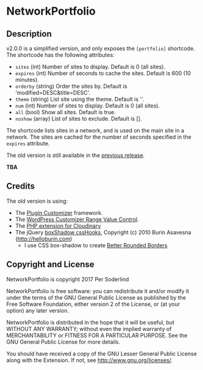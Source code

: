 # NetworkPortfolio

## Description

v2.0.0 is a simplified version, and only exposes the `[portfolio]` shortcode. The shortcode has the following attributes:

- `sites` (int) Number of sites to display. Default is 0 (all sites).
- `expires` (int) Number of seconds to cache the sites. Default is 600 (10 minutes).
- `orderby` (string) Order the sites by. Default is 'modified=DESC&title=DESC'.
- `theme` (string) List site using the theme. Default is ''.
- `num` (int) Number of sites to display. Default is 0 (all sites).
- `all` (bool) Show all sites. Default is true.
- `noshow` (array) List of sites to exclude. Default is [].

The shortcode lists sites in a network, and is used on the main site in a network. The sites are cached for the number of seconds specified in the `expires` attribute.

The old version is still available in the [previous release](https://github.com/soderlind/network-portfolio/releases/tag/1.1.1).

**TBA**

## Credits

The old version is using:

- The [Plugin Customizer](https://github.com/soderlind/plugin-customizer) framework.
- The [WordPress Customizer Range Value Control](https://github.com/soderlind/class-customizer-range-value-control).
- The [PHP extension for Cloudinary](https://github.com/cloudinary/cloudinary_php)
- The jQuery [boxShadow cssHooks](https://github.com/brandonaaron/jquery-cssHooks/blob/master/boxshadow.js), Copyright (c) 2010 Burin Asavesna (http://helloburin.com)
  - I use CSS box-shadow to create [Better Rounded Borders](http://blog.teamtreehouse.com/css-tip-better-rounded-borders)

## Copyright and License

NetworkPortfolio is copyright 2017 Per Soderlind

NetworkPortfolio is free software: you can redistribute it and/or modify it under the terms of the GNU General Public License as published by the Free Software Foundation, either version 2 of the License, or (at your option) any later version.

NetworkPortfolio is distributed in the hope that it will be useful, but WITHOUT ANY WARRANTY; without even the implied warranty of MERCHANTABILITY or FITNESS FOR A PARTICULAR PURPOSE. See the GNU General Public License for more details.

You should have received a copy of the GNU Lesser General Public License along with the Extension. If not, see http://www.gnu.org/licenses/.
